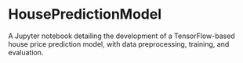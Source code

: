 # HousePredictionModel
A Jupyter notebook detailing the development of a TensorFlow-based house price prediction model, with data preprocessing, training, and evaluation.
